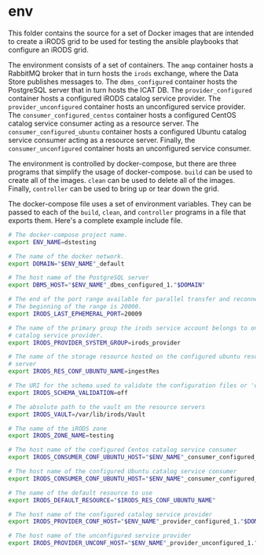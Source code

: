 # env

This folder contains the source for a set of Docker images that are intended to create a iRODS grid to be used for testing the ansible playbooks that configure an iRODS grid.

The environment consists of a set of containers. The `amqp` container hosts a RabbitMQ broker that in turn hosts the `irods` exchange, where the Data Store publishes messages to. The `dbms_configured` container hosts the PostgreSQL server that in turn hosts the ICAT DB. The `provider_configured` container hosts a configured iRODS catalog service provider. The `provider_unconfigured` container hosts an unconfigured service provider. The `consumer_configured_centos` container hosts a configured CentOS catalog service consumer acting as a resource server. The `consumer_configured_ubuntu` container hosts a configured Ubuntu catalog service consumer acting as a resource server. Finally, the  `consumer_unconfigured` container hosts an unconfigured service consumer.

The environment is controlled by docker-compose, but there are three programs that simplify the usage of docker-compose. `build` can be used to create all of the images. `clean` can be used to delete all of the images. Finally, `controller` can be used to bring up or tear down the grid.

The docker-compose file uses a set of environment variables. They can be passed to each of the `build`, `clean`, and `controller` programs in a file that exports them. Here's a complete example include file.

```bash
# The docker-compose project name.
export ENV_NAME=dstesting

# The name of the docker network.
export DOMAIN="$ENV_NAME"_default

# The host name of the PostgreSQL server
export DBMS_HOST="$ENV_NAME"_dbms_configured_1."$DOMAIN"

# The end of the port range available for parallel transfer and reconnections.
# The beginning of the range is 20000.
export IRODS_LAST_EPHEMERAL_PORT=20009

# The name of the primary group the irods service account belongs to on the
# catalog service provider.
export IRODS_PROVIDER_SYSTEM_GROUP=irods_provider

# The name of the storage resource hosted on the configured ubuntu resource
# server
export IRODS_RES_CONF_UBUNTU_NAME=ingestRes

# The URI for the schema used to validate the configuration files or 'off'
export IRODS_SCHEMA_VALIDATION=off

# The absolute path to the vault on the resource servers
export IRODS_VAULT=/var/lib/irods/Vault

# The name of the iRODS zone
export IRODS_ZONE_NAME=testing

# The host name of the configured Centos catalog service consumer
export IRODS_CONSUMER_CONF_UBUNTU_HOST="$ENV_NAME"_consumer_configured_centos_1."$DOMAIN"

# The host name of the configured Ubuntu catalog service consumer
export IRODS_CONSUMER_CONF_UBUNTU_HOST="$ENV_NAME"_consumer_configured_ubuntu_1."$DOMAIN"

# The name of the default resource to use
export IRODS_DEFAULT_RESOURCE="$IRODS_RES_CONF_UBUNTU_NAME"

# The host name of the configured catalog service provider
export IRODS_PROVIDER_CONF_HOST="$ENV_NAME"_provider_configured_1."$DOMAIN"

# The host name of the unconfigured service provider
export IRODS_PROVIDER_UNCONF_HOST="$ENV_NAME"_provider_unconfigured_1."$DOMAIN"
```
